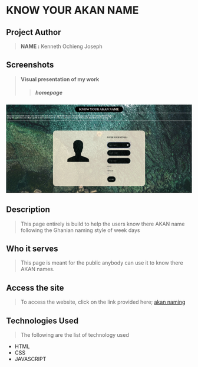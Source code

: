 
 # KNOW YOUR AKAN NAME


## Project Author
> **NAME :** Kenneth Ochieng Joseph

## Screenshots
> **Visual presentation of my work**
 >>##### homepage
![this shows the users page](akan.png)


 ## Description
>This page entirely is build to help  the users know there AKAN name following the Ghanian naming style of week days

## Who it serves
>This page is meant for the public anybody can use it to know there AKAN names.

## Access the site
> To access the website, click on the link provided here;
>[akan naming](https://kenneth-joseph.github.io/proj-2-know/)

## Technologies Used
>The following are the list of technology used
 - HTML
 - CSS
 - JAVASCRIPT